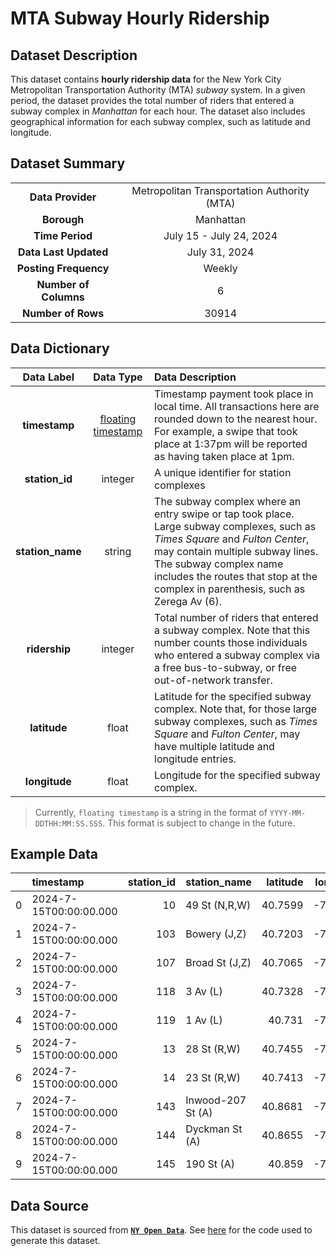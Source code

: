 # MTA Subway Hourly Ridership

## Dataset Description
This dataset contains **hourly ridership data** for the New York City Metropolitan Transportation Authority (MTA) *subway* system. In a given period, the dataset provides the total number of riders that entered a subway complex in *Manhattan* for each hour. The dataset also includes geographical information for each subway complex, such as latitude and longitude.

## Dataset Summary

|   |   |
|:---:|:---:|
| **Data Provider** | Metropolitan Transportation Authority (MTA) |
| **Borough** | Manhattan |
| **Time Period** | July 15 - July 24, 2024 |
| **Data Last Updated** | July 31, 2024 |
| **Posting Frequency** | Weekly |
| **Number of Columns** | 6 |
| **Number of Rows** | 30914 |

## Data Dictionary

| Data Label | Data Type | Data Description |
|:---:|:---:|:---|
| **timestamp** | [floating timestamp](https://dev.socrata.com/docs/datatypes/floating_timestamp.html#,) | Timestamp payment took place in local time. All transactions here are rounded down to the nearest hour. For example, a swipe that took place at 1:37pm will be reported as having taken place at 1pm. |
| **station_id** | integer | A unique identifier for station complexes |
| **station_name** | string | The subway complex where an entry swipe or tap took place. Large subway complexes, such as *Times Square* and *Fulton Center*, may contain multiple subway lines. The subway complex name includes the routes that stop at the complex in parenthesis, such as Zerega Av (6). |
| **ridership** | integer | Total number of riders that entered a subway complex. Note that this number counts those individuals who entered a subway complex via a free bus-to-subway, or free out-of-network transfer. |
| **latitude** | float | Latitude for the specified subway complex. Note that, for those large subway complexes, such as *Times Square* and *Fulton Center*, may have multiple latitude and longitude entries. |
| **longitude** | float | Longitude for the specified subway complex. |
> Currently, `floating timestamp` is a string in the format of `YYYY-MM-DDTHH:MM:SS.SSS`. This format is subject to change in the future.

## Example Data
|    | timestamp              |   station_id | station_name      |   latitude |   longitude |   ridership |
|---:|:-----------------------|-------------:|:------------------|-----------:|------------:|------------:|
|  0 | 2024-7-15T00:00:00.000 |           10 | 49 St (N,R,W)     |    40.7599 |    -73.9841 |         267 |
|  1 | 2024-7-15T00:00:00.000 |          103 | Bowery (J,Z)      |    40.7203 |    -73.9939 |          66 |
|  2 | 2024-7-15T00:00:00.000 |          107 | Broad St (J,Z)    |    40.7065 |    -74.0111 |          24 |
|  3 | 2024-7-15T00:00:00.000 |          118 | 3 Av (L)          |    40.7328 |    -73.9861 |          97 |
|  4 | 2024-7-15T00:00:00.000 |          119 | 1 Av (L)          |    40.731  |    -73.9816 |         130 |
|  5 | 2024-7-15T00:00:00.000 |           13 | 28 St (R,W)       |    40.7455 |    -73.9887 |         127 |
|  6 | 2024-7-15T00:00:00.000 |           14 | 23 St (R,W)       |    40.7413 |    -73.9893 |          90 |
|  7 | 2024-7-15T00:00:00.000 |          143 | Inwood-207 St (A) |    40.8681 |    -73.9199 |          51 |
|  8 | 2024-7-15T00:00:00.000 |          144 | Dyckman St (A)    |    40.8655 |    -73.9273 |          28 |
|  9 | 2024-7-15T00:00:00.000 |          145 | 190 St (A)        |    40.859  |    -73.9342 |          12 |



## Data Source
This dataset is sourced from [**`NY Open Data`**](https://data.ny.gov/Transportation/MTA-Subway-Hourly-Ridership-Beginning-February-202/wujg-7c2s/about_data). See [here](https://github.com/ntlfighting/optimization_datasets/blob/main/hourly_ridership_example/fetch.py) for the code used to generate this dataset.